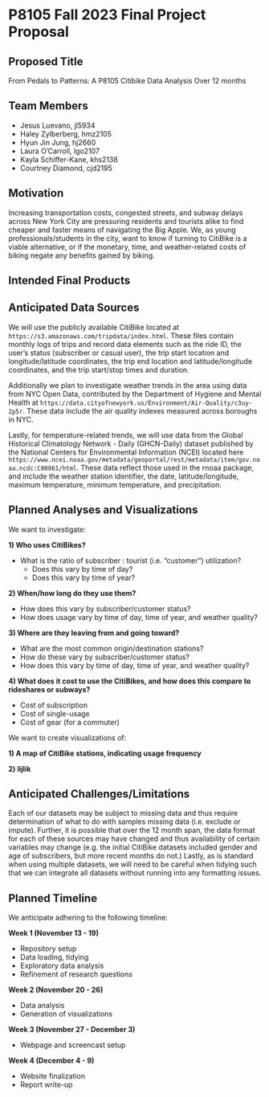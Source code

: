 P8105 Fall 2023 Final Project Proposal
================

## Proposed Title

From Pedals to Patterns: A P8105 Citibike Data Analysis Over 12 months

## Team Members

- Jesus Luevano, jl5934<br>
- Haley Zylberberg, hmz2105<br>
- Hyun Jin Jung, hj2660<br>
- Laura O’Carroll, lgo2107<br>
- Kayla Schiffer-Kane, khs2138<br>
- Courtney Diamond, cjd2195<br>

## Motivation

Increasing transportation costs, congested streets, and subway delays
across New York City are pressuring residents and tourists alike to find
cheaper and faster means of navigating the Big Apple. We, as young
professionals/students in the city, want to know if turning to CitiBike
is a viable alternative, or if the monetary, time, and weather-related
costs of biking negate any benefits gained by biking.

## Intended Final Products

## Anticipated Data Sources

We will use the publicly available CitiBike located at
`https://s3.amazonaws.com/tripdata/index.html`. These files contain
monthly logs of trips and record data elements such as the ride ID, the
user’s status (subscriber or casual user), the trip start location and
longitude/latitude coordinates, the trip end location and
latitude/longitude coordinates, and the trip start/stop times and
duration.

Additionally we plan to investigate weather trends in the area using
data from NYC Open Data, contributed by the Department of Hygiene and
Mental Health at
`https://data.cityofnewyork.us/Environment/Air-Quality/c3uy-2p5r`. These
data include the air quality indexes measured across boroughs in NYC.

Lastly, for temperature-related trends, we will use data from the Global
Historical Climatology Network - Daily (GHCN-Daily) dataset published by
the National Centers for Environmental Information (NCEI) located here
`https://www.ncei.noaa.gov/metadata/geoportal/rest/metadata/item/gov.noaa.ncdc:C00861/html`.
These data reflect those used in the rnoaa package, and include the
weather station identifier, the date, latitude/longitude, maximum
temperature, minimum temperature, and precipitation.

## Planned Analyses and Visualizations

We want to investigate:

**1) Who uses CitiBikes?**

- What is the ratio of subscriber : tourist (i.e. “customer”)
  utilization?
  - Does this vary by time of day?
  - Does this vary by time of year?

**2) When/how long do they use them?**

- How does this vary by subscriber/customer status?
- How does usage vary by time of day, time of year, and weather quality?

**3) Where are they leaving from and going toward?**

- What are the most common origin/destination stations?
- How do these vary by subscriber/customer status?
- How does this vary by time of day, time of year, and weather quality?

**4) What does it cost to use the CitiBikes, and how does this compare
to rideshares or subways?**

- Cost of subscription
- Cost of single-usage
- Cost of gear (for a commuter)

We want to create visualizations of:

**1) A map of CitiBike stations, indicating usage frequency**

**2) lijlik**

## Anticipated Challenges/Limitations

Each of our datasets may be subject to missing data and thus require
determination of what to do with samples missing data (i.e. exclude or
impute). Further, it is possible that over the 12 month span, the data
format for each of these sources may have changed and thus availability
of certain variables may change (e.g. the initial CitiBike datasets
included gender and age of subscribers, but more recent months do not.)
Lastly, as is standard when using multiple datasets, we will need to be
careful when tidying such that we can integrate all datasets without
running into any formatting issues.

## Planned Timeline

We anticipate adhering to the following timeline:

**Week 1 (November 13 - 19)**

- Repository setup
- Data loading, tidying
- Exploratory data analysis
- Refinement of research questions

**Week 2 (November 20 - 26)**

- Data analysis
- Generation of visualizations

**Week 3 (November 27 - December 3)**

- Webpage and screencast setup

**Week 4 (December 4 - 9)**

- Website finalization
- Report write-up
